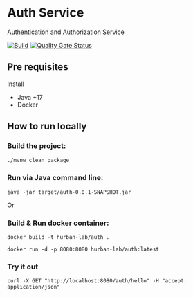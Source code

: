 # Auth Service
Authentication and Authorization Service

[![Build](https://github.com/hurban-lab/auth/actions/workflows/build.yaml/badge.svg)](https://github.com/hurban-lab/auth/actions/actions?query=workflow%3Atest)
[![Quality Gate Status](https://sonarcloud.io/api/project_badges/measure?project=hurban-lab_auth&metric=alert_status)](https://sonarcloud.io/summary/new_code?id=hurban-lab_auth)

## Pre requisites
Install
- Java +17
- Docker

## How to run locally
### Build the project:
```shell
./mvnw clean package
```

### Run via Java command line:
```shell
java -jar target/auth-0.0.1-SNAPSHOT.jar
```

Or

### Build & Run docker container:
```shell
docker build -t hurban-lab/auth .
```

```shell
docker run -d -p 8080:8080 hurban-lab/auth:latest
```

### Try it out
```
curl -X GET "http://localhost:8080/auth/hello" -H "accept: application/json"
```
